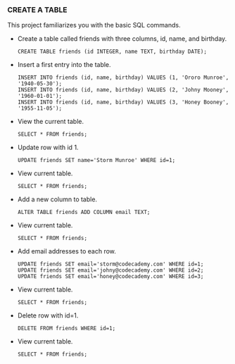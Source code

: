 ### CREATE A TABLE

This project familiarizes you with the basic SQL commands. 

- Create a table called friends with three columns, id, name, and birthday.
  
  ```
  CREATE TABLE friends (id INTEGER, name TEXT, birthday DATE);
  ```

- Insert a first entry into the table.
  
  ```
  INSERT INTO friends (id, name, birthday) VALUES (1, 'Ororo Munroe', '1940-05-30');
  INSERT INTO friends (id, name, birthday) VALUES (2, 'Johny Mooney', '1960-01-01');
  INSERT INTO friends (id, name, birthday) VALUES (3, 'Honey Booney', '1955-11-05');
  ```

- View the current table.
  
  ```
  SELECT * FROM friends;
  ```

- Update row with id 1.
  
  ```
  UPDATE friends SET name='Storm Munroe' WHERE id=1;
  ```

- View current table.  
  
  ```
  SELECT * FROM friends;
  ```

- Add a new column to table.
  
  ```
  ALTER TABLE friends ADD COLUMN email TEXT;
  ```

- View current table.
  
  ```
  SELECT * FROM friends;
  ```

- Add email addresses to each row.
  
  ```
  UPDATE friends SET email='storm@codecademy.com' WHERE id=1;
  UPDATE friends SET email='johny@codecademy.com' WHERE id=2;
  UPDATE friends SET email='honey@codecademy.com' WHERE id=3;
  ```

- View current table.
  
  ```
  SELECT * FROM friends;
  ```

- Delete row with id=1.
  
  ```
  DELETE FROM friends WHERE id=1;
  ```

- View current table.
  
  ```
  SELECT * FROM friends;
  ```